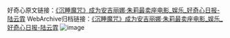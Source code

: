 好奇心原文链接：[《沉睡魔咒》成为安吉丽娜·朱莉最卖座电影_娱乐_好奇心日报-陆云霏](https://www.qdaily.com/articles/1245.html)
WebArchive归档链接：[《沉睡魔咒》成为安吉丽娜·朱莉最卖座电影_娱乐_好奇心日报-陆云霏](http://web.archive.org/web/20190623145721/https://www.qdaily.com/articles/1245.html)
![image](http://ww3.sinaimg.cn/large/007d5XDply1g3v4dtawb4j30u02jb7wh)